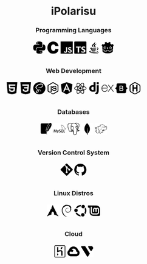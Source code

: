 
<h1 align="center"> iPolarisu </h1>

<!-- programming languages -->
<h3 align="center"> Programming Languages </h3>
<h6 align="center">
    <img alt="Python" height=32 src="./icons/python.svg">
    <img alt="C" height=32 src="./icons/c.svg">
    <img alt="JavaScript" height=32 src="./icons/javascript.svg">
    <img alt="TypeScript" height=32 src="./icons/typescript.svg">
    <img alt="Java" height=32 src="./icons/java.svg">
    <!--
    <img alt="C++" height=32 src="./icons/cplusplus.svg">
    <img alt="GO" height=32 src="./icons/go.svg">
    -->
    <img alt="GDScript" height=32 src="./icons/godotengine.svg">
    <!-- Java icon by icons8 -->
</h6>

<!-- web dev -->
<h3 align="center"> Web Development </h3>
<h6 align="center">
    <img alt="HTML" height=32 src="./icons/html5.svg">
    <img alt="CSS" height=32 src="./icons/css3.svg">
    <img alt="Sass" height=32 src="./icons/sass.svg">
    <img alt="NodeJS" height=32 src="./icons/nodedotjs.svg">
    <img alt="Angular" height=32 src="./icons/angular.svg">
    <img alt="React" height=32 src="./icons/react.svg">
    <img alt="Django" height=32 src="./icons/django.svg">
    <img alt="Express" height=32 src="./icons/express.svg">
    <img alt="Bootstrap" height=32 src="./icons/bootstrap.svg">
    <img alt="Hugo" height=32 src="./icons/hugo.svg">
</h6>

<!-- data -->
<h3 align="center"> Databases </h3>
<h6 align="center">
    <img alt="SQLite" height=32 src="./icons/sqlite.svg">
    <img alt="MySQL" height=32 src="./icons/mysql.svg">
    <img alt="Postgresql" height=32 src="./icons/postgresql.svg">
    <img alt="MongoDB" height=32 src="./icons/mongodb.svg">
    <img alt="ApacheHadoop" height=32 src="./icons/apachehadoop.svg">
</h6>

<!-- vcs -->
<h3 align="center"> Version Control System </h3>
<h6 align="center">
    <img alt="Git" height=32 src="./icons/git.svg">
    <img alt="Github" height=32 src="./icons/github.svg">
    <!--
    <img alt="Gitlab" height=32 src="./icons/gitlab.svg">
    -->
</h6>

<!-- linux distros -->
<h3 align="center"> Linux Distros </h3>
<h6 align="center">
    <img alt="ArchLinux" height=32 src="./icons/archlinux.svg">
    <img alt="Debian" height=32 src="./icons/debian.svg">
    <img alt="Ubuntu" height=32 src="./icons/ubuntu.svg">
    <img alt="LinuxMint" height=32 src="./icons/linuxmint.svg">
</h6>

<!-- cloud -->
<h3 align="center"> Cloud </h3>
<h6 align="center">
    <img alt="Heroku" height=32 src="./icons/heroku.svg">
    <img alt="GoogleCloud" height=32 src="./icons/googlecloud.svg">
    <img alt="Vultr" height=32 src="./icons/vultr.svg">
</h6>